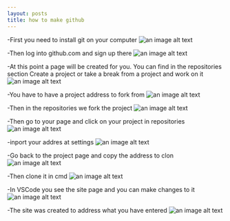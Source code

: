 ```yaml
---
layout: posts
title: how to make github
---
```


-First you need to install git on your computer
![an image alt text]({{ali6600alamdari.github.io}}/alialamdari.github.io/assets/images/git.png)

-Then log into github.com and sign up there
![an image alt text]({{ali6600alamdari.github.io}}/alialamdari.github.io/assets/images/sign_L.png)

-At this point a page will be created for you.
You can find in the repositories section
Create a project or take a break from a project and work on it
![an image alt text]({{ali6600alamdari.github.io}}/alialamdari.github.io/assets/images/f.png)

-You have to have a project address to fork from
![an image alt text]({{ali6600alamdari.github.io}}/alialamdari.github.io/assets/images/a.png)

-Then in the repositories we fork the project
![an image alt text]({{ali6600alamdari.github.io}}/alialamdari.github.io/assets/images/b.png)

-Then go to your page and click on your project in repositories
![an image alt text]({{ali6600alamdari.github.io}}/alialamdari.github.io/assets/images/c.png)

-inport your addres at settings
![an image alt text]({{ali6600alamdari.github.io}}/alialamdari.github.io/assets/images/g.png)

-Go back to the project page and copy the address to clon
![an image alt text]({{ali6600alamdari.github.io}}/alialamdari.github.io/assets/images/cl.png)

-Then clone it in cmd
![an image alt text]({{ali6600alamdari.github.io}}/alialamdari.github.io/assets/images/cmd.png)

-In VSCode you see the site page and you can make changes to it
![an image alt text]({{ali6600alamdari.github.io}}/alialamdari.github.io/assets/images/vs.png)


-The site was created to address what you have entered
![an image alt text]({{ali6600alamdari.github.io}}/alialamdari.github.io/assets/images/s.png)

